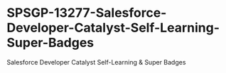 # SPSGP-13277-Salesforce-Developer-Catalyst-Self-Learning-Super-Badges
Salesforce Developer Catalyst Self-Learning &amp; Super Badges
